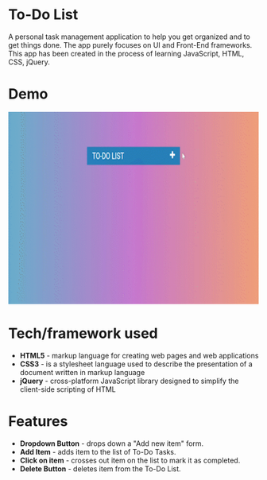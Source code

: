# To-Do List
A personal task management application to help you get organized and to get things done. The app purely focuses on UI and Front-End frameworks. 
This app has been created in the process of learning JavaScript, HTML, CSS, jQuery.

# Demo
<img src="https://github.com/sanzharamir/To-Do-List/blob/master/demo.gif" width="720" height="387" />



# Tech/framework used
- **HTML5** - markup language for creating web pages and web applications
- **CSS3** - is a stylesheet language used to describe the presentation of a document written in markup language
- **jQuery** - cross-platform JavaScript library designed to simplify the client-side scripting of HTML

# Features
- **Dropdown Button** - drops down a "Add new item" form. 
- **Add Item** - adds item to the list of To-Do Tasks.
- **Click on item** - crosses out item on the list to mark it as completed.
- **Delete Button** - deletes item from the To-Do List.

